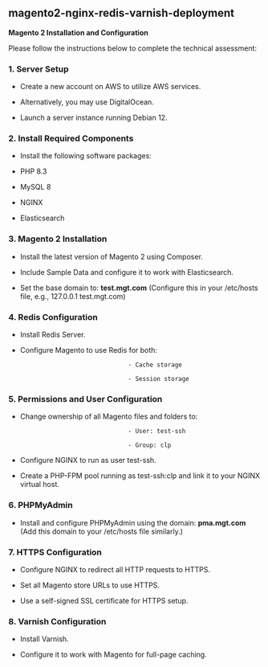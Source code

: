 ## magento2-nginx-redis-varnish-deployment

**Magento 2 Installation and Configuration**

Please follow the instructions below to complete the technical assessment:

### 1. Server Setup
- Create a new account on AWS to utilize AWS services.
- Alternatively, you may use DigitalOcean.

- Launch a server instance running Debian 12.

### 2. Install Required Components
- Install the following software packages:

- PHP 8.3

- MySQL 8

- NGINX

- Elasticsearch

### 3. Magento 2 Installation
- Install the latest version of Magento 2 using Composer.

- Include Sample Data and configure it to work with Elasticsearch.

- Set the base domain to: **test.mgt.com**
 (Configure this in your /etc/hosts file, e.g., 127.0.0.1 test.mgt.com)

### 4. Redis Configuration
- Install Redis Server.

- Configure Magento to use Redis for both:
 
                                    - Cache storage

                                    - Session storage

### 5. Permissions and User Configuration
- Change ownership of all Magento files and folders to:

                                    - User: test-ssh

                                    - Group: clp

- Configure NGINX to run as user test-ssh.

- Create a PHP-FPM pool running as test-ssh:clp and link it to your NGINX virtual host.

### 6. PHPMyAdmin
- Install and configure PHPMyAdmin using the domain: **pma.mgt.com**
 (Add this domain to your /etc/hosts file similarly.)

### 7. HTTPS Configuration
- Configure NGINX to redirect all HTTP requests to HTTPS.
   
- Set all Magento store URLs to use HTTPS.

- Use a self-signed SSL certificate for HTTPS setup.

### 8. Varnish Configuration
- Install Varnish.

- Configure it to work with Magento for full-page caching.
